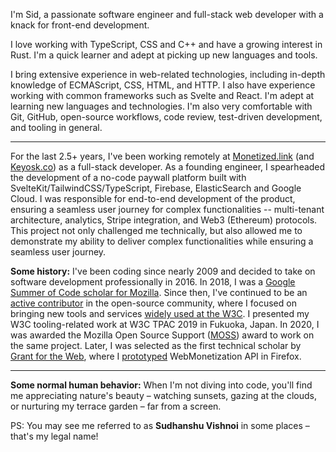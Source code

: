 I'm Sid, a passionate software engineer and full-stack web developer with a knack for front-end development.

I love working with TypeScript, CSS and C++ and have a growing interest in Rust. I'm a quick learner and adept at picking up new languages and tools.

I bring extensive experience in web-related technologies, including in-depth knowledge of ECMAScript, CSS, HTML, and HTTP. I also have experience working with common frameworks such as Svelte and React. I'm adept at learning new languages and technologies. I'm also very comfortable with Git, GitHub, open-source workflows, code review, test-driven development, and tooling in general.

---

For the last 2.5+ years, I've been working remotely at [Monetized.link](https://www.monetized.link) (and [Keyosk.co](https://www.keyosk.co)) as a full-stack developer. As a founding engineer, I spearheaded the development of a no-code paywall platform built with SvelteKit/TailwindCSS/TypeScript, Firebase, ElasticSearch and Google Cloud.
I was responsible for end-to-end development of the product, ensuring a seamless user journey for complex functionalities -- multi-tenant architecture, analytics, Stripe integration, and Web3 (Ethereum) protocols.
This project not only challenged me technically, but also allowed me to demonstrate my ability to deliver complex functionalities while ensuring a seamless user journey.

**Some history:** I've been coding since nearly 2009 and decided to take on software development professionally in 2016.
In 2018, I was a [Google Summer of Code scholar for Mozilla](https://github.com/w3c/respec/wiki/Google-Summer-of-Code-2018-Summary). Since then, I've continued to be an [active contributor](https://github.com/sidvishnoi) in the open-source community, where I focused on bringing new tools and services [widely used at the W3C](https://github.com/w3c/spec-prod/). I presented my W3C tooling-related work at W3C TPAC 2019 in Fukuoka, Japan. In 2020, I was awarded the Mozilla Open Source Support ([MOSS](https://github.com/mozilla/MOSS-Directory/blob/f7261fa383cc4bcef885624e8ac73f2ab2cf32ec/Foundational_Technology.md)) award to work on the same project.
Later, I was selected as the first technical scholar by [Grant for the Web](https://community.interledger.org/grantfortheweb/introducing-our-first-technical-scholar-sid-vishnoi-1pjm), where I [prototyped](https://community.interledger.org/wmfirefox/bringing-web-monetization-to-the-web-platform-grant-report-2-2fff) WebMonetization API in Firefox.

---

**Some normal human behavior:** When I'm not diving into code, you'll find me appreciating nature's beauty – watching sunsets, gazing at the clouds, or nurturing my terrace garden – far from a screen.

PS: You may see me referred to as **Sudhanshu Vishnoi** in some places – that's my legal name!
